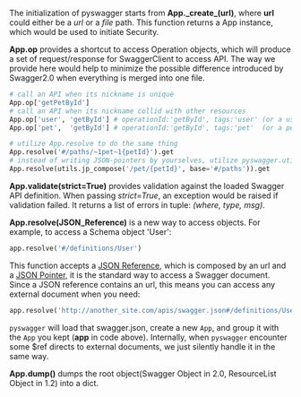 The initialization of pyswagger starts from **App.\_create_(url)**, where **url** could either be a _url_ or a _file_ path. This function returns a App instance, which would be used to initiate Security.

**App.op** provides a shortcut to access Operation objects, which will produce a set of request/response for SwaggerClient to access API. The way we provide here would help to minimize the possible difference introduced by Swagger2.0 when everything is merged into one file.
```python
# call an API when its nickname is unique
App.op['getPetById']
# call an API when its nickname collid with other resources
App.op['user', 'getById'] # operationId:'getById', tags:'user' (or a user resource in Swagger 1.2)
App.op['pet',  'getById'] # operationId:'getById', tags:'pet'  (or a pet resource in Swagger 1.2)

# utilize App.resolve to do the same thing
App.resolve('#/paths/~1pet~1{petId}').get
# instead of writing JSON-pointers by yourselves, utilize pyswagger.utils.jp_compose
App.resolve(utils.jp_compose('/pet/{petId}', base='#/paths')).get
```
**App.validate(strict=True)** provides validation against the loaded Swagger API definition. When passing _strict=True_, an exception would be raised if validation failed. It returns a list of errors in tuple: _(where, type, msg)_.

**App.resolve(JSON_Reference)** is a new way to access objects. For example, to access a Schema object 'User':
```python
app.resolve('#/definitions/User')
```
This function accepts a [JSON Reference](http://tools.ietf.org/html/draft-pbryan-zyp-json-ref-03), which is composed by an url and a [JSON Pointer](http://tools.ietf.org/html/rfc6901), it is the standard way to access a Swagger document. Since a JSON reference contains an url, this means you can access any external document when you need:
```python
app.resolve('http://another_site.com/apis/swagger.json#/definitions/User')
```
`pyswagger` will load that swagger.json, create a new `App`, and group it with the `App` you kept (**app** in code above). Internally, when `pyswagger` encounter some $ref directs to external documents, we just silently handle it in the same way.

**App.dump()** dumps the root object(Swagger Object in 2.0, ResourceList Object in 1.2) into a dict.
